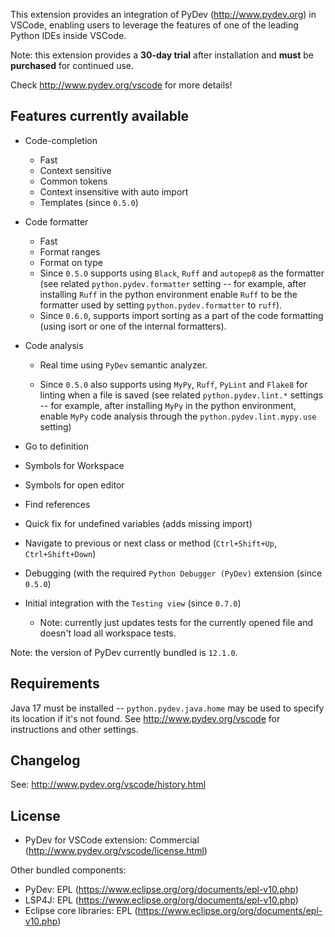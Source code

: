 This extension provides an integration of PyDev (http://www.pydev.org) in VSCode,
enabling users to leverage the features of one of the leading Python IDEs inside VSCode.

Note: this extension provides a **30-day trial** after installation and **must** be **purchased** for continued use.

Check http://www.pydev.org/vscode for more details!

## Features currently available

-   Code-completion

    -   Fast
    -   Context sensitive
    -   Common tokens
    -   Context insensitive with auto import
    -   Templates (since `0.5.0`)

-   Code formatter

    -   Fast
    -   Format ranges
    -   Format on type
    -   Since `0.5.0` supports using `Black`, `Ruff` and `autopep8` as the
        formatter (see related `python.pydev.formatter` setting -- for example,
        after installing `Ruff` in the python environment enable `Ruff` to be
        the formatter used by setting `python.pydev.formatter` to `ruff`).
    -   Since `0.6.0`, supports import sorting as a part of the code formatting
        (using isort or one of the internal formatters).

-   Code analysis

    -   Real time using `PyDev` semantic analyzer.

    -   Since `0.5.0` also supports using `MyPy`, `Ruff`, `PyLint` and `Flake8` for linting
        when a file is saved (see related `python.pydev.lint.*` settings -- for example,
        after installing `MyPy` in the python environment, enable `MyPy`
        code analysis through the `python.pydev.lint.mypy.use` setting)

-   Go to definition

-   Symbols for Workspace

-   Symbols for open editor

-   Find references

-   Quick fix for undefined variables (adds missing import)

-   Navigate to previous or next class or method (`Ctrl+Shift+Up`, `Ctrl+Shift+Down`)

-   Debugging (with the required `Python Debugger (PyDev)` extension (since `0.5.0`)

-   Initial integration with the `Testing view` (since `0.7.0`)
    -   Note: currently just updates tests for the currently opened file and doesn't load all workspace tests.

Note: the version of PyDev currently bundled is `12.1.0`.

## Requirements

Java 17 must be installed -- `python.pydev.java.home` may be used to specify its location if it's not found.
See http://www.pydev.org/vscode for instructions and other settings.

## Changelog

See: http://www.pydev.org/vscode/history.html

## License

-   PyDev for VSCode extension: Commercial (http://www.pydev.org/vscode/license.html)

Other bundled components:

-   PyDev: EPL (https://www.eclipse.org/org/documents/epl-v10.php)
-   LSP4J: EPL (https://www.eclipse.org/org/documents/epl-v10.php)
-   Eclipse core libraries: EPL (https://www.eclipse.org/org/documents/epl-v10.php)
